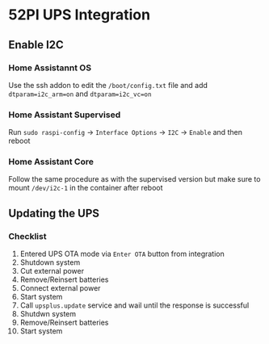 # 52PI UPS Integration

## Enable I2C
### Home Assistannt OS
Use the ssh addon to edit the `/boot/config.txt` file and add `dtparam=i2c_arm=on` and `dtparam=i2c_vc=on`
### Home Assistant Supervised
Run `sudo raspi-config` -> `Interface Options` -> `I2C` -> `Enable` and then reboot
### Home Assistant Core
Follow the same procedure as with the supervised version but make sure to mount `/dev/i2c-1` in the container after reboot


## Updating the UPS
### Checklist
1. Entered UPS OTA mode via `Enter OTA` button from integration
2. Shutdown system
3. Cut external power
4. Remove/Reinsert batteries
5. Connect external power
6. Start system
7. Call `upsplus.update` service and wail until the response is successful
8. Shutdwn system
9. Remove/Reinsert batteries
10. Start system
